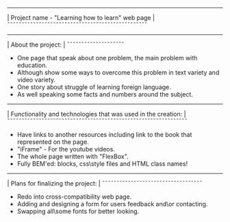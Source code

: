    _________________________________________________
  | Project name - "Learning how to learn" web page |
   ¯¯¯¯¯¯¯¯¯¯¯¯¯¯¯¯¯¯¯¯¯¯¯¯¯¯¯¯¯¯¯¯¯¯¯¯¯¯¯¯¯¯¯¯¯¯¯¯¯
   
  ____________________
 | About the project: |
  ¯¯¯¯¯¯¯¯¯¯¯¯¯¯¯¯¯¯¯¯
  * One page that speak about one problem, the main problem with education.
  * Although show some ways to overcome this problem in text variety and video variety.
  * One story about struggle of learning foreign language.
  * As well speaking some facts and numbers around the subject.
 
  _______________________________________________________________
 | Functionality and technologies that was used in the creation: |
  ¯¯¯¯¯¯¯¯¯¯¯¯¯¯¯¯¯¯¯¯¯¯¯¯¯¯¯¯¯¯¯¯¯¯¯¯¯¯¯¯¯¯¯¯¯¯¯¯¯¯¯¯¯¯¯¯¯¯¯¯¯¯¯
  * Have links to another resources including link to the book that represented on the page.
  * "iFrame" - For the youtube videos.
  * The whole page written with "FlexBox".
  * Fully BEM'ed: blocks, css\style files and HTML class names!
  
   ___________________________________
  | Plans for finalizing the project: |
   ¯¯¯¯¯¯¯¯¯¯¯¯¯¯¯¯¯¯¯¯¯¯¯¯¯¯¯¯¯¯¯¯¯¯¯
   * Redo into cross-compatibility web page.
   * Adding and designing a form for users feedback and\or contacting.
   * Swapping all\some fonts for better looking.
